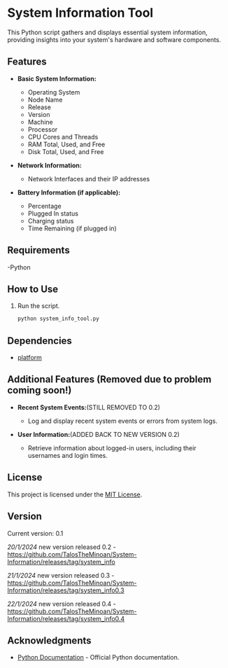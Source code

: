 # System Information Tool

This Python script gathers and displays essential system information, providing insights into your system's hardware and software components.

## Features

- **Basic System Information:**
  - Operating System
  - Node Name
  - Release
  - Version
  - Machine
  - Processor
  - CPU Cores and Threads
  - RAM Total, Used, and Free
  - Disk Total, Used, and Free

- **Network Information:**
  - Network Interfaces and their IP addresses

- **Battery Information (if applicable):**
  - Percentage
  - Plugged In status
  - Charging status
  - Time Remaining (if plugged in)


## Requirements

-Python


## How to Use


1. Run the script.

    ```bash
    python system_info_tool.py
    ```

## Dependencies

- [platform](https://docs.python.org/3/library/platform.html)

## Additional Features (Removed due to problem coming soon!)

- **Recent System Events:**(STILL REMOVED TO 0.2)
  - Log and display recent system events or errors from system logs.

- **User Information:**(ADDED BACK TO NEW VERSION 0.2)
  - Retrieve information about logged-in users, including their usernames and login times.

## License

This project is licensed under the [MIT License](https://github.com/TalosTheMinoan/System-Information/blob/main/licence.txt).

## Version


Current version: 0.1

*20/1/2024*
new version released 0.2 
-https://github.com/TalosTheMinoan/System-Information/releases/tag/system_info

*21/1/2024*
new version released 0.3
-https://github.com/TalosTheMinoan/System-Information/releases/tag/system_info0.3

*22/1/2024*
new version released 0.4
-https://github.com/TalosTheMinoan/System-Information/releases/tag/system_info0.4



## Acknowledgments

- [Python Documentation](https://docs.python.org/3/) - Official Python documentation.
